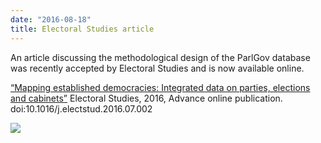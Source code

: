```yaml
---
date: "2016-08-18"
title: Electoral Studies article
---
```


An article discussing the methodological design of the ParlGov database was recently accepted by Electoral Studies and is now available online.

[“Mapping established democracies: Integrated data on parties, elections and cabinets”](http://dx.doi.org/10.1016/j.electstud.2016.07.002)
Electoral Studies, 2016, Advance online publication. doi:10.1016/j.electstud.2016.07.002

![](/images/parliament-germany.jpg)
